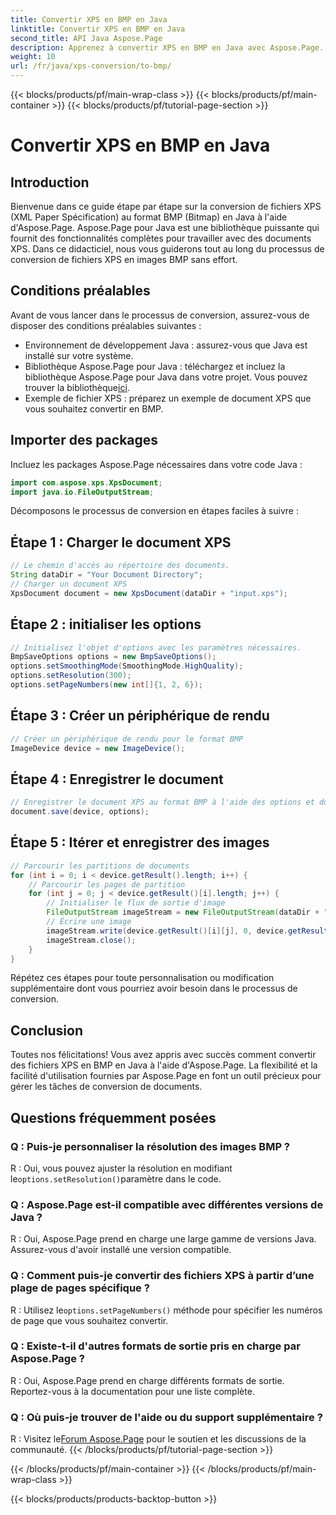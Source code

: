 ```yaml
---
title: Convertir XPS en BMP en Java
linktitle: Convertir XPS en BMP en Java
second_title: API Java Aspose.Page
description: Apprenez à convertir XPS en BMP en Java avec Aspose.Page. Suivez notre guide simple pour une conversion de documents efficace et de haute qualité.
weight: 10
url: /fr/java/xps-conversion/to-bmp/
---
```


{{< blocks/products/pf/main-wrap-class >}}
{{< blocks/products/pf/main-container >}}
{{< blocks/products/pf/tutorial-page-section >}}

# Convertir XPS en BMP en Java

## Introduction
Bienvenue dans ce guide étape par étape sur la conversion de fichiers XPS (XML Paper Spécification) au format BMP (Bitmap) en Java à l'aide d'Aspose.Page. Aspose.Page pour Java est une bibliothèque puissante qui fournit des fonctionnalités complètes pour travailler avec des documents XPS. Dans ce didacticiel, nous vous guiderons tout au long du processus de conversion de fichiers XPS en images BMP sans effort.
## Conditions préalables
Avant de vous lancer dans le processus de conversion, assurez-vous de disposer des conditions préalables suivantes :
- Environnement de développement Java : assurez-vous que Java est installé sur votre système.
-  Bibliothèque Aspose.Page pour Java : téléchargez et incluez la bibliothèque Aspose.Page pour Java dans votre projet. Vous pouvez trouver la bibliothèque[ici](https://releases.aspose.com/page/java/).
- Exemple de fichier XPS : préparez un exemple de document XPS que vous souhaitez convertir en BMP.
## Importer des packages
Incluez les packages Aspose.Page nécessaires dans votre code Java :
```java
import com.aspose.xps.XpsDocument;
import java.io.FileOutputStream;
```
Décomposons le processus de conversion en étapes faciles à suivre :
## Étape 1 : Charger le document XPS
```java
// Le chemin d'accès au répertoire des documents.
String dataDir = "Your Document Directory";
// Charger un document XPS
XpsDocument document = new XpsDocument(dataDir + "input.xps");
```
## Étape 2 : initialiser les options
```java
// Initialisez l'objet d'options avec les paramètres nécessaires.
BmpSaveOptions options = new BmpSaveOptions();
options.setSmoothingMode(SmoothingMode.HighQuality);
options.setResolution(300);
options.setPageNumbers(new int[]{1, 2, 6});
```
## Étape 3 : Créer un périphérique de rendu
```java
// Créer un périphérique de rendu pour le format BMP
ImageDevice device = new ImageDevice();
```
## Étape 4 : Enregistrer le document
```java
// Enregistrer le document XPS au format BMP à l'aide des options et du périphérique
document.save(device, options);
```
## Étape 5 : Itérer et enregistrer des images
```java
// Parcourir les partitions de documents
for (int i = 0; i < device.getResult().length; i++) {
    // Parcourir les pages de partition
    for (int j = 0; j < device.getResult()[i].length; j++) {
        // Initialiser le flux de sortie d'image
        FileOutputStream imageStream = new FileOutputStream(dataDir + "XPStoBMP" + "_" + (i + 1) + "_" + (j + 1) + ".bmp");
        // Écrire une image
        imageStream.write(device.getResult()[i][j], 0, device.getResult()[i][j].length);
        imageStream.close();
    }
}
```
Répétez ces étapes pour toute personnalisation ou modification supplémentaire dont vous pourriez avoir besoin dans le processus de conversion.
## Conclusion
Toutes nos félicitations! Vous avez appris avec succès comment convertir des fichiers XPS en BMP en Java à l'aide d'Aspose.Page. La flexibilité et la facilité d'utilisation fournies par Aspose.Page en font un outil précieux pour gérer les tâches de conversion de documents.
## Questions fréquemment posées
### Q : Puis-je personnaliser la résolution des images BMP ?
 R : Oui, vous pouvez ajuster la résolution en modifiant le`options.setResolution()`paramètre dans le code.
### Q : Aspose.Page est-il compatible avec différentes versions de Java ?
R : Oui, Aspose.Page prend en charge une large gamme de versions Java. Assurez-vous d'avoir installé une version compatible.
### Q : Comment puis-je convertir des fichiers XPS à partir d’une plage de pages spécifique ?
 R : Utilisez le`options.setPageNumbers()` méthode pour spécifier les numéros de page que vous souhaitez convertir.
### Q : Existe-t-il d'autres formats de sortie pris en charge par Aspose.Page ?
R : Oui, Aspose.Page prend en charge différents formats de sortie. Reportez-vous à la documentation pour une liste complète.
### Q : Où puis-je trouver de l'aide ou du support supplémentaire ?
 R : Visitez le[Forum Aspose.Page](https://forum.aspose.com/c/page/39) pour le soutien et les discussions de la communauté.
{{< /blocks/products/pf/tutorial-page-section >}}

{{< /blocks/products/pf/main-container >}}
{{< /blocks/products/pf/main-wrap-class >}}

{{< blocks/products/products-backtop-button >}}
